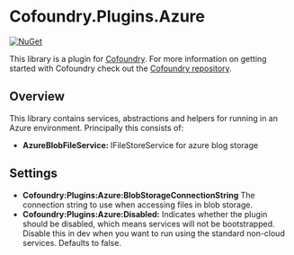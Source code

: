 # Cofoundry.Plugins.Azure

[![NuGet](https://img.shields.io/nuget/v/Cofoundry.Plugins.Azure.svg)](https://www.nuget.org/packages/Cofoundry.Plugins.Azure/)


This library is a plugin for [Cofoundry](https://www.cofoundry.org/). For more information on getting started with Cofoundry check out the [Cofoundry repository](https://github.com/cofoundry-cms/cofoundry).

## Overview

This library contains services, abstractions and helpers for running in an Azure environment. Principally this consists of:

- **AzureBlobFileService:** IFileStoreService for azure blog storage

## Settings

- **Cofoundry:Plugins:Azure:BlobStorageConnectionString** The connection string to use when accessing files in blob storage.
- **Cofoundry:Plugins:Azure:Disabled:** Indicates whether the plugin should be disabled, which means services will not be bootstrapped. Disable this in dev when you want to run using the standard non-cloud services. Defaults to false.





